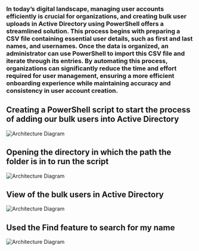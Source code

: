 <h3> In today’s digital landscape, managing user accounts efficiently is crucial for organizations, and creating bulk user uploads in Active Directory using PowerShell offers a streamlined solution. This process begins with preparing a CSV file containing essential user details, such as first and last names, and usernames. Once the data is organized, an administrator can use PowerShell to import this CSV file and iterate through its entries. By automating this process, organizations can significantly reduce the time and effort required for user management, ensuring a more efficient onboarding experience while maintaining accuracy and consistency in user account creation. </h3>

## Creating a PowerShell script to start the process of adding our bulk users into Active Directory
![Architecture Diagram](https://i.imgur.com/PeV9Fag.png)

## Opening the directory in which the path the folder is in to run the script
![Architecture Diagram](https://i.imgur.com/JoOdZHW.png)

## View of the bulk users in Active Directory
![Architecture Diagram](https://i.imgur.com/C0GOPmb.png)

## Used the Find feature to search for my name
![Architecture Diagram](https://i.imgur.com/gImkRtX.png)
